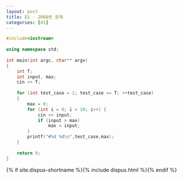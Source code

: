 ```yaml
---
layout: post
title: D1 - 2068번 문제
categories: [d1]
---
```


```cpp
#include<iostream>
 
using namespace std;
 
int main(int argc, char** argv)
{
    int T;
    int input, max;
    cin >> T;
 
    for (int test_case = 1; test_case <= T; ++test_case)
    {
        max = 0;
        for (int i = 0; i < 10; i++) {
            cin >> input;
            if (input > max)
                max = input;
        }
        printf("#%d %d\n",test_case,max);
    }
 
    return 0;
}
```

{% if site.dispus-shortname %}{% include dispus.html %}{% endif %}